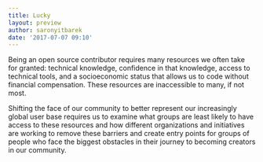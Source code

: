 ```yaml
---
title: Lucky
layout: preview
author: saronyitbarek
date: '2017-07-07 09:10'
---
```


Being an open source contributor requires many resources we often take for granted: technical knowledge, confidence in that knowledge, access to technical tools, and a socioeconomic status that allows us to code without financial compensation. These resources are inaccessible to many, if not most.

Shifting the face of our community to better represent our increasingly global user base requires us to examine what groups are least likely to have access to these resources and how different organizations and initiatives are working to remove these barriers and create entry points for groups of people who face the biggest obstacles in their journey to becoming creators in our community.
